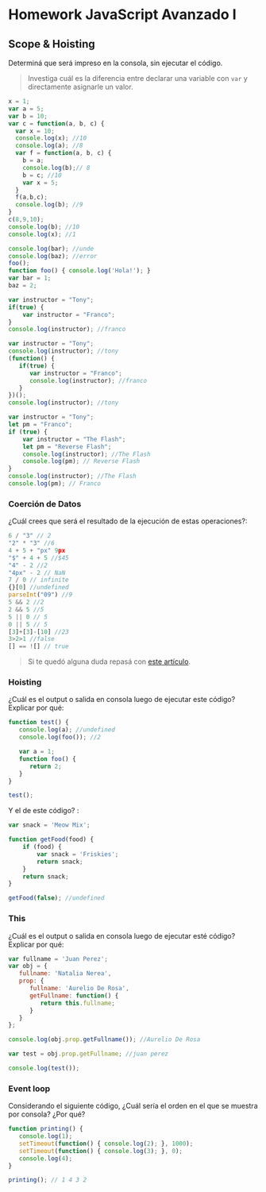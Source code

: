 
# Homework JavaScript Avanzado I

## Scope & Hoisting

Determiná que será impreso en la consola, sin ejecutar el código.

> Investiga cuál es la diferencia entre declarar una variable con `var` y directamente asignarle un valor.

```javascript
x = 1;
var a = 5;  
var b = 10;
var c = function(a, b, c) {
  var x = 10; 
  console.log(x); //10
  console.log(a); //8
  var f = function(a, b, c) {
    b = a; 
    console.log(b);// 8
    b = c; //10
    var x = 5; 
  }
  f(a,b,c);
  console.log(b); //9
}
c(8,9,10);
console.log(b); //10
console.log(x); //1
```


```javascript
console.log(bar); //unde
console.log(baz); //error
foo(); 
function foo() { console.log('Hola!'); }
var bar = 1;
baz = 2;
```

```javascript
var instructor = "Tony";
if(true) {
    var instructor = "Franco";
}
console.log(instructor); //franco
```

```javascript
var instructor = "Tony";
console.log(instructor); //tony
(function() {
   if(true) {
      var instructor = "Franco";
      console.log(instructor); //franco
   }
})();
console.log(instructor); //tony
```

```javascript
var instructor = "Tony";
let pm = "Franco";
if (true) {
    var instructor = "The Flash"; 
    let pm = "Reverse Flash";
    console.log(instructor); //The Flash
    console.log(pm); // Reverse Flash
}
console.log(instructor); //The Flash
console.log(pm); // Franco
```
### Coerción de Datos

¿Cuál crees que será el resultado de la ejecución de estas operaciones?:

```javascript
6 / "3" // 2
"2" * "3" //6
4 + 5 + "px" 9px
"$" + 4 + 5 //$45
"4" - 2 //2
"4px" - 2 // NaN
7 / 0 // infinite
{}[0] //undefined
parseInt("09") //9
5 && 2 //2
2 && 5 //5
5 || 0 // 5
0 || 5 // 5
[3]+[3]-[10] //23
3>2>1 //false
[] == ![] // true
```

> Si te quedó alguna duda repasá con [este artículo](http://javascript.info/tutorial/object-conversion).


### Hoisting

¿Cuál es el output o salida en consola luego de ejecutar este código? Explicar por qué:

```javascript
function test() {
   console.log(a); //undefined
   console.log(foo()); //2

   var a = 1;
   function foo() {
      return 2;
   }
}

test();
```

Y el de este código? :

```javascript
var snack = 'Meow Mix';

function getFood(food) {
    if (food) {
        var snack = 'Friskies';
        return snack;
    }
    return snack;
}

getFood(false); //undefined
```


### This

¿Cuál es el output o salida en consola luego de ejecutar esté código? Explicar por qué:

```javascript
var fullname = 'Juan Perez';
var obj = {
   fullname: 'Natalia Nerea',
   prop: {
      fullname: 'Aurelio De Rosa',
      getFullname: function() {
         return this.fullname;
      }
   }
};

console.log(obj.prop.getFullname()); //Aurelio De Rosa

var test = obj.prop.getFullname; //juan perez

console.log(test());
```

### Event loop

Considerando el siguiente código, ¿Cuál sería el orden en el que se muestra por consola? ¿Por qué?

```javascript
function printing() {
   console.log(1);
   setTimeout(function() { console.log(2); }, 1000);
   setTimeout(function() { console.log(3); }, 0);
   console.log(4);
}

printing(); // 1 4 3 2
```
